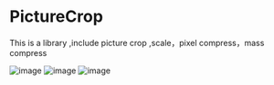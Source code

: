 # PictureCrop

This is a library ,include picture crop ,scale，pixel compress，mass compress


![image](https://github.com/FreetoflyBai/CameraManager/blob/master/screenshots/1.png)
![image](https://github.com/FreetoflyBai/CameraManager/blob/master/screenshots/2.png)
![image](https://github.com/FreetoflyBai/CameraManager/blob/master/screenshots/3.png)
